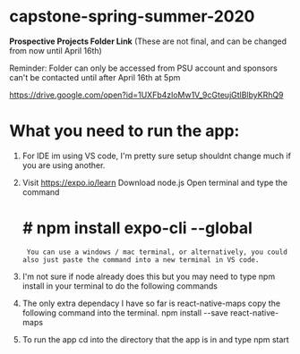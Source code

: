 # capstone-spring-summer-2020

**Prospective Projects Folder Link** (These are not final, and can be changed from now until April 16th)


Reminder: Folder can only be accessed from PSU account and sponsors can't be contacted until after April 16th at 5pm

https://drive.google.com/open?id=1UXFb4zloMw1V_9cGteujGtlBlbyKRhQ9

# What you need to run the app:

1. For IDE im using VS code, I'm pretty sure setup shouldnt change much if you are using another.

2. Visit https://expo.io/learn
    Download node.js
    Open terminal and type the command 
    # # npm install expo-cli --global
        You can use a windows / mac terminal, or alternatively, you could also just paste the command into a new terminal in VS code.

3. I'm not sure if node already does this but you may need to type 
    npm install 
      in your terminal to do the following commands

4. The only extra dependacy I have so far is react-native-maps copy the following command into the terminal.
    npm install --save react-native-maps
    
5. To run the app cd into the directory that the app is in and type 
    npm start
